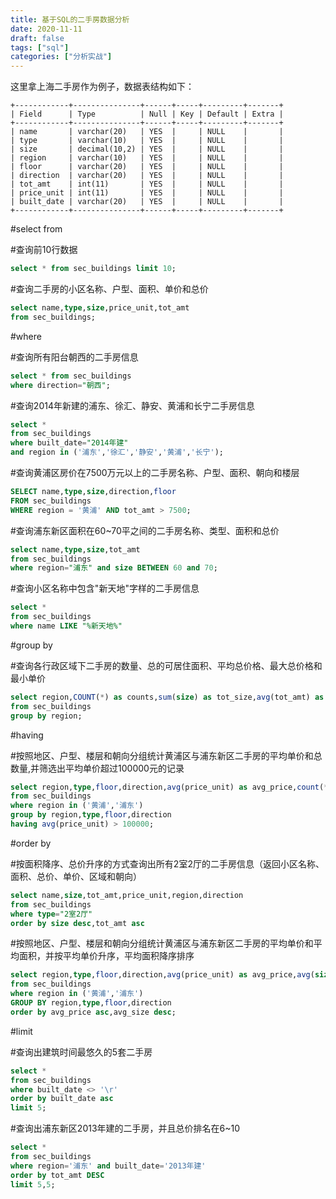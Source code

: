 ```yaml
---
title: 基于SQL的二手房数据分析
date: 2020-11-11
draft: false
tags: ["sql"]
categories: ["分析实战"]
---
```


这里拿上海二手房作为例子，数据表结构如下：
```
+------------+---------------+------+-----+---------+-------+
| Field      | Type          | Null | Key | Default | Extra |
+------------+---------------+------+-----+---------+-------+
| name       | varchar(20)   | YES  |     | NULL    |       |
| type       | varchar(10)   | YES  |     | NULL    |       |
| size       | decimal(10,2) | YES  |     | NULL    |       |
| region     | varchar(10)   | YES  |     | NULL    |       |
| floor      | varchar(20)   | YES  |     | NULL    |       |
| direction  | varchar(20)   | YES  |     | NULL    |       |
| tot_amt    | int(11)       | YES  |     | NULL    |       |
| price_unit | int(11)       | YES  |     | NULL    |       |
| built_date | varchar(20)   | YES  |     | NULL    |       |
+------------+---------------+------+-----+---------+-------+
```

#select from

#查询前10行数据
```sql
select * from sec_buildings limit 10;
```

#查询二手房的小区名称、户型、面积、单价和总价
```sql
select name,type,size,price_unit,tot_amt
from sec_buildings;
```

#where

#查询所有阳台朝西的二手房信息
```sql
select * from sec_buildings
where direction="朝西";
```

#查询2014年新建的浦东、徐汇、静安、黄浦和长宁二手房信息
```sql
select *
from sec_buildings
where built_date="2014年建"
and region in ('浦东','徐汇','静安','黄浦','长宁');
```

#查询黄浦区房价在7500万元以上的二手房名称、户型、面积、朝向和楼层
```sql
SELECT name,type,size,direction,floor
FROM sec_buildings
WHERE region = '黄浦' AND tot_amt > 7500;
```

#查询浦东新区面积在60~70平之间的二手房名称、类型、面积和总价
```sql
select name,type,size,tot_amt
from sec_buildings
where region="浦东" and size BETWEEN 60 and 70;
```

#查询小区名称中包含"新天地"字样的二手房信息
```sql
select * 
from sec_buildings
where name LIKE "%新天地%"
```

#group by

#查询各行政区域下二手房的数量、总的可居住面积、平均总价格、最大总价格和最小单价
```sql
select region,COUNT(*) as counts,sum(size) as tot_size,avg(tot_amt) as avg_amt,max(tot_amt) as max_amt,min(price_unit) as min_price
from sec_buildings
group by region;
```

#having

#按照地区、户型、楼层和朝向分组统计黄浦区与浦东新区二手房的平均单价和总数量,并筛选出平均单价超过100000元的记录
```sql
select region,type,floor,direction,avg(price_unit) as avg_price,count(*) as counts
from sec_buildings
where region in ('黄浦','浦东')
group by region,type,floor,direction
having avg(price_unit) > 100000;
```

#order by

#按面积降序、总价升序的方式查询出所有2室2厅的二手房信息（返回小区名称、面积、总价、单价、区域和朝向）
```sql
select name,size,tot_amt,price_unit,region,direction
from sec_buildings
where type="2室2厅"
order by size desc,tot_amt asc
```

#按照地区、户型、楼层和朝向分组统计黄浦区与浦东新区二手房的平均单价和平均面积，并按平均单价升序，平均面积降序排序
```sql
select region,type,floor,direction,avg(price_unit) as avg_price,avg(size) as avg_size
from sec_buildings
where region in ('黄浦','浦东')
GROUP BY region,type,floor,direction
order by avg_price asc,avg_size desc;
```

#limit

#查询出建筑时间最悠久的5套二手房
```sql
select * 
from sec_buildings
where built_date <> '\r'
order by built_date asc
limit 5;
```

#查询出浦东新区2013年建的二手房，并且总价排名在6~10
```sql
select * 
from sec_buildings
where region='浦东' and built_date='2013年建'
order by tot_amt DESC
limit 5,5;
```

